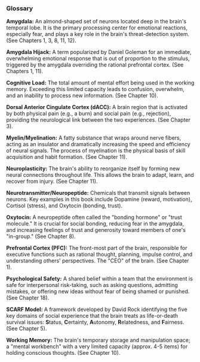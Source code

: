 ### **Glossary**

**Amygdala:** An almond-shaped set of neurons located deep in the brain's temporal lobe. It is the primary processing center for emotional reactions, especially fear, and plays a key role in the brain's threat-detection system. (See Chapters 1, 3, 8, 11, 12).

**Amygdala Hijack:** A term popularized by Daniel Goleman for an immediate, overwhelming emotional response that is out of proportion to the stimulus, triggered by the amygdala overriding the rational prefrontal cortex. (See Chapters 1, 11).

**Cognitive Load:** The total amount of mental effort being used in the working memory. Exceeding this limited capacity leads to confusion, overwhelm, and an inability to process new information. (See Chapter 10).

**Dorsal Anterior Cingulate Cortex (dACC):** A brain region that is activated by both physical pain (e.g., a burn) and social pain (e.g., rejection), providing the neurological link between the two experiences. (See Chapter 3).

**Myelin/Myelination:** A fatty substance that wraps around nerve fibers, acting as an insulator and dramatically increasing the speed and efficiency of neural signals. The process of myelination is the physical basis of skill acquisition and habit formation. (See Chapter 11).

**Neuroplasticity:** The brain's ability to reorganize itself by forming new neural connections throughout life. This allows the brain to adapt, learn, and recover from injury. (See Chapter 11).

**Neurotransmitter/Neuropeptide:** Chemicals that transmit signals between neurons. Key examples in this book include Dopamine (reward, motivation), Cortisol (stress), and Oxytocin (bonding, trust).

**Oxytocin:** A neuropeptide often called the "bonding hormone" or "trust molecule." It is crucial for social bonding, reducing fear in the amygdala, and increasing feelings of trust and generosity toward members of one's "in-group." (See Chapter 8).

**Prefrontal Cortex (PFC):** The front-most part of the brain, responsible for executive functions such as rational thought, planning, impulse control, and understanding others' perspectives. The "CEO" of the brain. (See Chapter 1).

**Psychological Safety:** A shared belief within a team that the environment is safe for interpersonal risk-taking, such as asking questions, admitting mistakes, or offering new ideas without fear of being shamed or punished. (See Chapter 18).

**SCARF Model:** A framework developed by David Rock identifying the five key domains of social experience that the brain treats as life-or-death survival issues: **S**tatus, **C**ertainty, **A**utonomy, **R**elatedness, and **F**airness. (See Chapter 5).

**Working Memory:** The brain's temporary storage and manipulation space; a "mental workbench" with a very limited capacity (approx. 4-5 items) for holding conscious thoughts. (See Chapter 10).
      